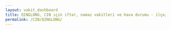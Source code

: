 ```yaml
---
layout: vakit_dashboard
title: QINGLONG, CIN için iftar, namaz vakitleri ve hava durumu - ilçe/eyalet seç
permalink: /CIN/QINGLONG/
---
```


<script type="text/javascript">
  var GLOBAL_COUNTRY = 'CIN';
  var GLOBAL_CITY = 'QINGLONG';
  var GLOBAL_STATE = '';
  var lat = 72;
  var lon = 21;
</script>
